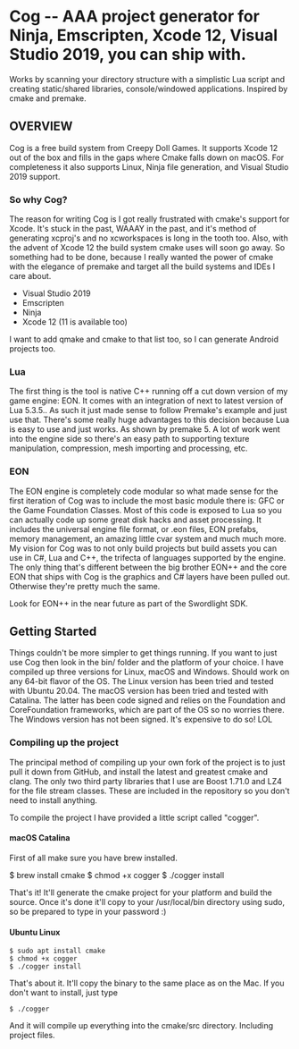 # Cog -- AAA project generator for Ninja, Emscripten, Xcode 12, Visual Studio 2019, you can ship with.

Works by scanning your directory structure with a simplistic Lua script and creating static/shared libraries, console/windowed applications. Inspired by cmake and premake.

## OVERVIEW

Cog is a free build system from Creepy Doll Games. It supports Xcode 12 out of
the box and fills in the gaps where Cmake falls down on macOS. For completeness
it also supports Linux, Ninja file generation, and Visual Studio 2019 support.

### So why Cog?

The reason for writing Cog is I got really frustrated with cmake's support for Xcode. It's stuck in the past, WAAAY in the past, and it's method of generating xcproj's and no xcworkspaces is long in the tooth too. Also, with the advent of Xcode 12 the build system cmake uses will soon go away. So something had to be done, because I really wanted the power of cmake with the elegance of premake and target all the build systems and IDEs I care about.

* Visual Studio 2019
* Emscripten
* Ninja
* Xcode 12 (11 is available too)

I want to add qmake and cmake to that list too, so I can generate Android projects too.

### Lua

The first thing is the tool is native C++ running off a cut down version of my
game engine: EON. It comes with an integration of next to latest
version of Lua 5.3.5.. As such it just made sense to follow Premake's example and just
use that. There's some really huge advantages to this decision because Lua is easy to use and just works. As shown by premake 5. A lot of work went into the engine side so
there's an easy path to supporting texture manipulation, compression, mesh
importing and processing, etc.

### EON

The EON engine is completely code modular so what made sense for the first iteration of Cog was to include the most basic module there is: GFC or the Game Foundation Classes. Most of this code is exposed to Lua so you can actually code up some great disk hacks and asset processing. It includes the universal engine file format, or .eon files, EON prefabs, memory management, an amazing little cvar system and much much more. My vision for Cog was to not only build projects but build assets you can use in C#, Lua and C++, the trifecta of languages supported by the engine. The only thing that's different between the big brother EON++ and the core EON that ships with Cog is the graphics and C# layers have been pulled out. Otherwise they're pretty much the same.

Look for EON++ in the near future as part of the Swordlight SDK.

## Getting Started

Things couldn't be more simpler to get things running. If you want to just use Cog then look in the bin/ folder and the platform of your choice. I have compiled up three versions for Linux, macOS and Windows. Should work on any 64-bit flavor of the OS. The Linux version has been tried and tested with Ubuntu 20.04. The macOS version has been tried and tested with Catalina. The latter has been code signed and relies on the Foundation and CoreFoundation frameworks, which are part of the OS so no worries there. The Windows version has not been signed. It's expensive to do so! LOL

### Compiling up the project

The principal method of compiling up your own fork of the project is to just pull it down from GitHub, and install the latest and greatest cmake and clang. The only two third party libraries that I use are Boost 1.71.0 and LZ4 for the file stream classes. These are included in the repository so you don't need to install anything.

To compile the project I have provided a little script called "cogger".

#### macOS Catalina

First of all make sure you have brew installed.

$ brew install cmake
$ chmod +x cogger
$ ./cogger install

That's it! It'll generate the cmake project for your platform and build the source. Once it's done it'll copy to your /usr/local/bin directory using sudo, so be prepared to type in your password :)

#### Ubuntu Linux

	$ sudo apt install cmake
	$ chmod +x cogger
	$ ./cogger install
	
That's about it. It'll copy the binary to the same place as on the Mac. If you don't want to install, just type

	$ ./cogger

And it will compile up everything into the cmake/src directory. Including project files.
